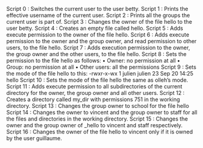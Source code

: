 Script 0 : Switches the current user to the user betty.
Script 1 : Prints the effective username of the current user.
Script 2 : Prints all the groups the current user is part of.
Script 3 : Changes the owner of the file hello to the user betty.
Script 4 : Creates an empty file called hello.
Script 5 : Adds execute permission to the owner of the file hello.
Script 6 : Adds execute permission to the owner and the group owner, and read permission to other users, to the file hello.
Script 7 : Adds execution permission to the owner, the group owner and the other users, to the file hello.
Script 8 : Sets the permission to the file hello as follows:
    • Owner: no permission at all 
    • Group: no permission at all 
    • Other users: all the permissions 
Script 9 : Sets the mode of the file hello to this:
-rwxr-x-wx 1 julien julien 23 Sep 20 14:25 hello
Script 10 : Sets the mode of the file hello the same as olleh’s mode.
Script 11 : Adds execute permission to all subdirectories of the current directory for the owner, the group owner and all other users. 
Script 12 :  Creates a directory called my_dir with permissions 751 in the working directory.
Script 13 : Changes the group owner to school for the file hello
Script 14 : Changes the owner to vincent and the group owner to staff for all the files and directories in the working directory.
Script 15 : Changes the owner and the group owner of _hello to vincent and staff respectively.
Script 16 : Changes the owner of the file hello to vincent only if it is owned by the user guillaume.
